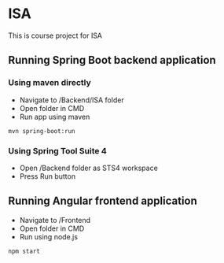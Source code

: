 # ISA
This is course project for ISA
## Running Spring Boot backend application
### Using maven directly
* Navigate to /Backend/ISA folder
* Open folder in CMD
* Run app using maven
```
mvn spring-boot:run
```
### Using Spring Tool Suite 4
* Open /Backend folder as STS4 workspace
* Press Run button
## Running Angular frontend application
* Navigate to /Frontend
* Open folder in CMD
* Run using node.js
```
npm start
```
